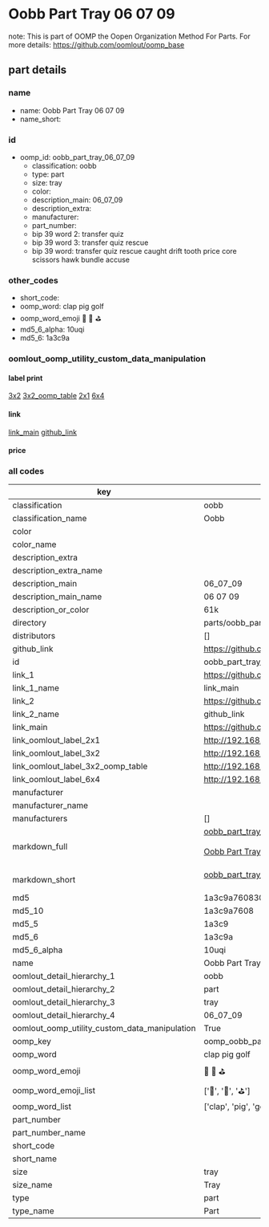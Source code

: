 # Oobb Part Tray 06 07 09  

note: This is part of OOMP the Oopen Organization Method For Parts. For more details: https://github.com/oomlout/oomp_base

##  part details





### name
* name: Oobb Part Tray 06 07 09
* name_short: 
### id
* oomp_id: oobb_part_tray_06_07_09
  * classification: oobb
  * type: part
  * size: tray
  * color: 
  * description_main: 06_07_09
  * description_extra: 
  * manufacturer: 
  * part_number: 
  * bip 39 word 2: transfer quiz
  * bip 39 word 3: transfer quiz rescue
  * bip 39 word: transfer quiz rescue caught drift tooth price core scissors hawk bundle accuse

### other_codes
* short_code: 
* oomp_word: clap pig golf
* oomp_word_emoji :clap: :pig: :golf:
* md5_6_alpha: 10uqi
* md5_6: 1a3c9a






### oomlout_oomp_utility_custom_data_manipulation
#### label print
[3x2](http://192.168.1.245:1112/?label=oomp%2010uqi)
[3x2_oomp_table](http://192.168.1.107:1112/?label=oomp%2010uqi)
[2x1](http://192.168.1.242:1112/?label=oomp%2010uqi)
[6x4](http://192.168.1.55:1112/?label=oomp%2010uqi)    

#### link

[link_main](https://github.com/oomlout/oomlout_oomp_current_version_messy/tree/main/parts/oobb_part_tray_06_07_09) [github_link](https://github.com/oomlout/oomlout_oomp_part_src/tree/main/parts/oobb_part_tray_06_07_09)                             

#### price







### all codes 
| key | value |  
| --- | --- |  
| classification | oobb |  
| classification_name | Oobb |  
| color |  |  
| color_name |  |  
| description_extra |  |  
| description_extra_name |  |  
| description_main | 06_07_09 |  
| description_main_name | 06 07 09 |  
| description_or_color | 61k |  
| directory | parts/oobb_part_tray_06_07_09 |  
| distributors | [] |  
| github_link | https://github.com/oomlout/oomlout_oomp_part_src/tree/main/parts/oobb_part_tray_06_07_09 |  
| id | oobb_part_tray_06_07_09 |  
| link_1 | https://github.com/oomlout/oomlout_oomp_current_version_messy/tree/main/parts/oobb_part_tray_06_07_09 |  
| link_1_name | link_main |  
| link_2 | https://github.com/oomlout/oomlout_oomp_part_src/tree/main/parts/oobb_part_tray_06_07_09 |  
| link_2_name | github_link |  
| link_main | https://github.com/oomlout/oomlout_oomp_current_version_messy/tree/main/parts/oobb_part_tray_06_07_09 |  
| link_oomlout_label_2x1 | http://192.168.1.242:1112/?label=oomp%2010uqi |  
| link_oomlout_label_3x2 | http://192.168.1.245:1112/?label=oomp%2010uqi |  
| link_oomlout_label_3x2_oomp_table | http://192.168.1.107:1112/?label=oomp%2010uqi |  
| link_oomlout_label_6x4 | http://192.168.1.55:1112/?label=oomp%2010uqi |  
| manufacturer |  |  
| manufacturer_name |  |  
| manufacturers | [] |  
| markdown_full | [oobb_part_tray_06_07_09](https://github.com/oomlout/oomlout_oomp_current_version_messy/tree/main/parts/oobb_part_tray_06_07_09)<br>[](https://github.com/oomlout/oomlout_oomp_current_version_messy/tree/main/parts/oobb_part_tray_06_07_09)<br>[Oobb Part Tray 06 07 09](https://github.com/oomlout/oomlout_oomp_current_version_messy/tree/main/parts/oobb_part_tray_06_07_09)<br><br> |  
| markdown_short | [oobb_part_tray_06_07_09](https://github.com/oomlout/oomlout_oomp_current_version_messy/tree/main/parts/oobb_part_tray_06_07_09)<br><br> |  
| md5 | 1a3c9a760830554f932162476e6bff39 |  
| md5_10 | 1a3c9a7608 |  
| md5_5 | 1a3c9 |  
| md5_6 | 1a3c9a |  
| md5_6_alpha | 10uqi |  
| name | Oobb Part Tray 06 07 09 |  
| oomlout_detail_hierarchy_1 | oobb |  
| oomlout_detail_hierarchy_2 | part |  
| oomlout_detail_hierarchy_3 | tray |  
| oomlout_detail_hierarchy_4 | 06_07_09 |  
| oomlout_oomp_utility_custom_data_manipulation | True |  
| oomp_key | oomp_oobb_part_tray_06_07_09 |  
| oomp_word | clap pig golf |  
| oomp_word_emoji | :clap: :pig: :golf: |  
| oomp_word_emoji_list | [':clap:', ':pig:', ':golf:'] |  
| oomp_word_list | ['clap', 'pig', 'golf'] |  
| part_number |  |  
| part_number_name |  |  
| short_code |  |  
| short_name |  |  
| size | tray |  
| size_name | Tray |  
| type | part |  
| type_name | Part |  
